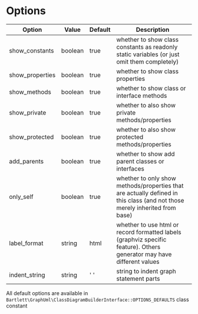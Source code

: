 <!-- markdownlint-disable MD013 -->
# Options

| Option          | Value    | Default | Description                                                                                                                |
|-----------------|----------|---------|----------------------------------------------------------------------------------------------------------------------------|
| show_constants  | boolean  | true    | whether to show class constants as readonly static variables (or just omit them completely)                                |
| show_properties | boolean  | true    | whether to show class properties                                                                                           |
| show_methods    | boolean  | true    | whether to show class or interface methods                                                                                 |
| show_private    | boolean  | true    | whether to also show private methods/properties                                                                            |
| show_protected  | boolean  | true    | whether to also show protected methods/properties                                                                          |
| add_parents     | boolean  | true    | whether to show add parent classes or interfaces                                                                           |
| only_self       | boolean  | true    | whether to only show methods/properties that are actually defined in this class (and not those merely inherited from base) |
| label_format    | string   | html    | whether to use html or record formatted labels (graphviz specific feature). Others generator may have different values     |
| indent_string   | string   | '  '    | string to indent graph statement parts                                                                                     |

All default options are available in `Bartlett\GraphUml\ClassDiagramBuilderInterface::OPTIONS_DEFAULTS` class constant
